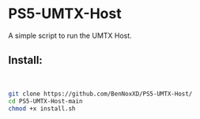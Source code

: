 # PS5-UMTX-Host
A simple script to run the UMTX Host.

## Install:

<br>

```sh
git clone https://github.com/BenNoxXD/PS5-UMTX-Host/
cd PS5-UMTX-Host-main
chmod +x install.sh
```

<br>

